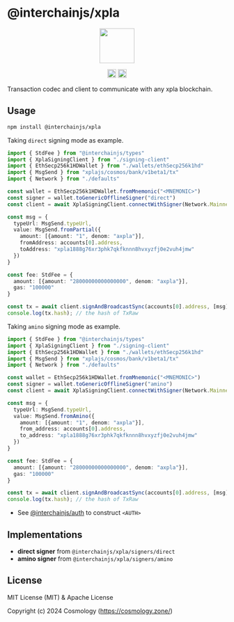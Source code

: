 # @interchainjs/xpla

<p align="center">
  <img src="https://user-images.githubusercontent.com/545047/188804067-28e67e5e-0214-4449-ab04-2e0c564a6885.svg" width="80">
</p>

<p align="center" width="100%">
  <!-- <a href="https://github.com/cosmology-tech/interchainjs/actions/workflows/run-tests.yaml">
    <img height="20" src="https://github.com/cosmology-tech/interchainjs/actions/workflows/run-tests.yaml/badge.svg" />
  </a> -->
   <a href="https://github.com/cosmology-tech/interchainjs/blob/main/LICENSE-MIT"><img height="20" src="https://img.shields.io/badge/license-MIT-blue.svg"></a>
   <a href="https://github.com/cosmology-tech/interchainjs/blob/main/LICENSE-Apache"><img height="20" src="https://img.shields.io/badge/license-Apache-blue.svg"></a>
</p>

Transaction codec and client to communicate with any xpla blockchain.

## Usage

```sh
npm install @interchainjs/xpla
```

Taking `direct` signing mode as example.

```ts
import { StdFee } from "@interchainjs/types"
import { XplaSigningClient } from "./signing-client"
import { EthSecp256k1HDWallet } from "./wallets/ethSecp256k1hd"
import { MsgSend } from "xplajs/cosmos/bank/v1beta1/tx"
import { Network } from "./defaults"

const wallet = EthSecp256k1HDWallet.fromMnemonic("<MNEMONIC>")
const signer = wallet.toGenericOfflineSigner("direct")
const client = await XplaSigningClient.connectWithSigner(Network.Mainnet.rpc, signer)

const msg = {
  typeUrl: MsgSend.typeUrl,
  value: MsgSend.fromPartial({
    amount: [{amount: "1", denom: "axpla"}],
    fromAddress: accounts[0].address,
    toAddress: "xpla1888g76xr3phk7qkfknnn8hvxyzfj0e2vuh4jmw"
  })
}

const fee: StdFee = {
  amount: [{amount: "28000000000000000", denom: "axpla"}],
  gas: "100000"
}

const tx = await client.signAndBroadcastSync(accounts[0].address, [msg], fee, "<MEMO>")
console.log(tx.hash); // the hash of TxRaw
```

Taking `amino` signing mode as example.

```ts
import { StdFee } from "@interchainjs/types"
import { XplaSigningClient } from "./signing-client"
import { EthSecp256k1HDWallet } from "./wallets/ethSecp256k1hd"
import { MsgSend } from "xplajs/cosmos/bank/v1beta1/tx"
import { Network } from "./defaults"

const wallet = EthSecp256k1HDWallet.fromMnemonic("<MNEMONIC>")
const signer = wallet.toGenericOfflineSigner("amino")
const client = await XplaSigningClient.connectWithSigner(Network.Mainnet.rpc, signer)

const msg = {
  typeUrl: MsgSend.typeUrl,
  value: MsgSend.fromAmino({
    amount: [{amount: "1", denom: "axpla"}],
    from_address: accounts[0].address,
    to_address: "xpla1888g76xr3phk7qkfknnn8hvxyzfj0e2vuh4jmw"
  })
}

const fee: StdFee = {
  amount: [{amount: "28000000000000000", denom: "axpla"}],
  gas: "100000"
}

const tx = await client.signAndBroadcastSync(accounts[0].address, [msg], fee, "<MEMO>")
console.log(tx.hash); // the hash of TxRaw
```

- See [@interchainjs/auth](/packages/auth/README.md) to construct `<AUTH>`

## Implementations

- **direct signer** from `@interchainjs/xpla/signers/direct`
- **amino signer** from `@interchainjs/xpla/signers/amino`

## License

MIT License (MIT) & Apache License

Copyright (c) 2024 Cosmology (https://cosmology.zone/)
